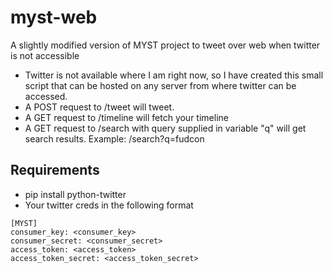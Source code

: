 myst-web
========

A slightly modified version of MYST project to tweet over web when twitter is not accessible 

* Twitter is not available where I am right now, so I have created this small script that can be hosted on any server from where twitter can be accessed.
* A POST request to /tweet will tweet.
* A GET request to /timeline will fetch your timeline
* A GET request to /search with query supplied in variable "q" will get search results. Example: /search?q=fudcon

Requirements
------------

* pip install python-twitter
* Your twitter creds in the following format
```
[MYST]
consumer_key: <consumer_key>
consumer_secret: <consumer_secret>
access_token: <access_token>
access_token_secret: <access_token_secret>
```
